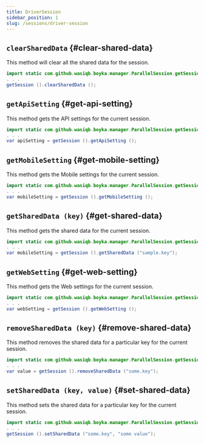 ```yaml
---
title: DriverSession
sidebar_position: 1
slug: /sessions/driver-session
---
```


## `clearSharedData` {#clear-shared-data}

This method will clear all the shared data for the session.

```java
import static com.github.wasiqb.boyka.manager.ParallelSession.getSession;
. . .
getSession ().clearSharedData ();
```

## `getApiSetting` {#get-api-setting}

This method gets the API settings for the current session.

```java
import static com.github.wasiqb.boyka.manager.ParallelSession.getSession;
. . .
var apiSetting = getSession ().getApiSetting ();
```

## `getMobileSetting` {#get-mobile-setting}

This method gets the Mobile settings for the current session.

```java
import static com.github.wasiqb.boyka.manager.ParallelSession.getSession;
. . .
var mobileSetting = getSession ().getMobileSetting ();
```

## `getSharedData (key)` {#get-shared-data}

This method gets the shared data for the current session.

```java
import static com.github.wasiqb.boyka.manager.ParallelSession.getSession;
. . .
var mobileSetting = getSession ().getSharedData ("sample.key");
```

## `getWebSetting` {#get-web-setting}

This method gets the Web settings for the current session.

```java
import static com.github.wasiqb.boyka.manager.ParallelSession.getSession;
. . .
var webSetting = getSession ().getWebSetting ();
```

## `removeSharedData (key)` {#remove-shared-data}

This method removes the shared data for a particular key for the current session.

```java
import static com.github.wasiqb.boyka.manager.ParallelSession.getSession;
. . .
var value = getSession ().removeSharedData ("some.key");
```

## `setSharedData (key, value)` {#set-shared-data}

This method sets the shared data for a particular key for the current session.

```java
import static com.github.wasiqb.boyka.manager.ParallelSession.getSession;
. . .
getSession ().setSharedData ("some.key", "some value");
```
